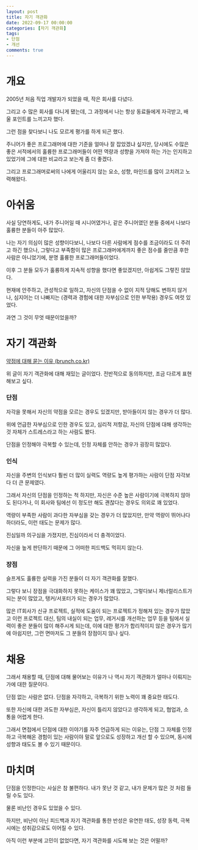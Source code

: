 ```yaml
---
layout: post
title: 자기 객관화
date: 2022-09-17 00:00:00
categories: [자기 객관화]
tags: 
- 단점
- 개선
comments: true
---
```


# 개요

2005년 처음 직업 개발자가 되었을 때, 작은 회사를 다녔다.

그리고 수 많은 회사를 다니게 됐는데, 그 과정에서 나는 항상 동료들에게 자극받고, 배울 포인트를 느끼고자 했다.

그런 점을 찾다보니 나도 모르게 평가를 하게 되곤 했다.

주니어가 좋은 프로그래머에 대한 기준을 얼마나 잘 잡았겠냐 싶지만, 당시에도 수많은 좋은 서적에서의 훌륭한 프로그래머들이 어떤 역량과 성향을 가져야 하는 가는 인지하고 있었기에 그에 대한 비교라고 보는게 좀 더 좋겠다.

그리고 프로그래머로써의 나에게 어울리지 않는 요소, 성향, 마인드를 많이 고치려고 노력해왔다.

# 아쉬움

사실 당연하게도, 내가 주니어일 때 시니어였거나, 같은 주니어였던 분들 중에서 나보다 훌륭한 분들이 아주 많았다.

나는 자기 의심이 많은 성향이다보니, 나보다 다른 사람에게 점수를 조금이라도 더 주려고 하긴 했으나, 그렇다고 부족함이 많은 프로그래머에게까지 좋은 점수를 줄만큼 후한 사람은 아니었기에, 분명 훌륭한 프로그래머들이었다.

이후 그 분들 모두가 훌륭하게 지속적 성향을 했다면 좋았겠지만, 아쉽게도 그렇진 않았다.

현재에 안주하고, 관성적으로 일하고, 자신의 단점을 수 없이 지적 당해도 변하지 않거나, 심지어는 더 나빠지는 (경력과 경험에 대한 자부심으로 인한 부작용) 경우도 여럿 있었다.

과연 그 것이 무엇 때문이었을까?

# 자기 객관화

[약점에 대해 묻는 이유 (brunch.co.kr)](https://brunch.co.kr/@kangsunseng/1094)

위 글이 자기 객관화에 대해 재밌는 글이었다. 전반적으로 동의하지만, 조금 다르게 표현해보고 싶다.

### 단점

자각을 못해서 자신의 약점을 모르는 경우도 있겠지만, 받아들이지 않는 경우가 더 많다.

위에 언급한 자부심으로 인한 경우도 있고, 심리적 저항감, 자신의 단점에 대해 생각하는 것 자체가 스트레스라고 하는 사람도 봤다.

단점을 인정해야 극복할 수 있는데, 인정 자체를 안하는 경우가 굉장히 많았다.

### 인식

자신을 주변의 인식보다 훨씬 더 많이 실력도 역량도 높게 평가하는 사람이 단점 자각보다 더 큰 문제였다.

그래서 자신의 단점을 인정하는 척 하지만, 자신은 수준 높은 사람이기에 극복하지 않아도 된다거나, 이 회사와 팀에선 이 정도만 해도 괜찮다는 경우도 의외로 꽤 있었다.

역량이 부족한 사람이 과다한 자부심을 갖는 경우가 더 많았지만, 만약 역량이 뛰어나다 하더라도, 이런 태도는 문제가 많다.

진심일까 의구심을 가졌지만, 진심이라서 더 충격이었다. 

자신을 높게 판단하기 때문에 그 어떠한 피드백도 먹히지 않는다. 

### 장점

슬프게도 훌륭한 실력을 가진 분들이 더 자기 객관화를 잘했다.

그렇다 보니 장점을 극대화하지 못하는 케이스가 꽤 많았고, 그렇다보니 제너럴리스트가 되는 분이 많았고, 탱커/서포터가 되는 경우가 많았다.

많은 IT회사가 신규 프로젝트, 실적에 도움이 되는 프로젝트가 정해져 있는 경우가 많았고 이런 프로젝트 대신, 팀의 내실이 되는 업무, 레거시를 개선하는 업무 등을 팀에서 실력이 좋은 분들이 많이 해주시게 되는데, 이에 대한 평가가 합리적이지 않은 경우가 많기에 아쉽지만, 그런 면마저도 그 분들의 장점이지 않나 싶다.

# 채용

그래서 채용할 때, 단점에 대해 물어보는 이유가 나 역시 자기 객관화가 얼마나 이뤄지는가에 대한 질문이다.

단점 없는 사람은 없다. 단점을 자각하고, 극복하기 위한 노력이 꽤 중요한 태도다.

또한 자신에 대한 과도한 자부심은, 자신이 틀리지 않았다고 생각하게 되고, 협업과, 소통을 어렵게 한다.

그래서 면접에서 단점에 대한 이야기를 자주 언급하게 되는 이유는, 단점 그 자체를 인정하고 극복해온 경험이 있는 사람이야 말로 앞으로도 성장하고 개선 할 수 있으며, 동시에 성향과 태도도 볼 수 있기 때문이다.

# 마치며

단점을 인정한다는 사실은 참 불편하다. 내가 못난 것 같고, 내가 문제가 많은 것 처럼 들릴 수도 있다.

물론 비난인 경우도 있었을 수 있다.

하지만, 비난이 아닌 피드백과 자기 객관화를 통한 반성은 유연한 태도, 성장 동력, 극복 시에는 성취감으로도 이어질 수 있다.

아직 이런 부분에 고민이 없었다면, 자기 객관화를 시도해 보는 것은 어떨까?